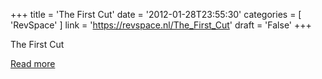 +++
title = 'The First Cut'
date = '2012-01-28T23:55:30'
categories = [ 
 'RevSpace' 
] 
link = 'https://revspace.nl/The_First_Cut'
draft = 'False'
+++

<div class="mw-content-ltr mw-parser-output" dir="ltr" lang="en-GB"><p><a class="mw-selflink selflink">The First Cut</a>
</p></div>

[Read more](https://revspace.nl/The_First_Cut)